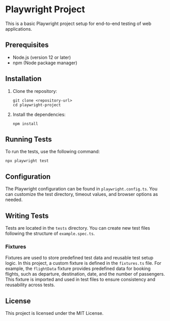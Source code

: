 # Playwright Project

This is a basic Playwright project setup for end-to-end testing of web applications.

## Prerequisites

- Node.js (version 12 or later)
- npm (Node package manager)

## Installation

1. Clone the repository:
   ```
   git clone <repository-url>
   cd playwright-project
   ```

2. Install the dependencies:
   ```
   npm install
   ```

## Running Tests

To run the tests, use the following command:
```
npx playwright test
```

## Configuration

The Playwright configuration can be found in `playwright.config.ts`. You can customize the test directory, timeout values, and browser options as needed.

## Writing Tests

Tests are located in the `tests` directory. You can create new test files following the structure of `example.spec.ts`.

### Fixtures

Fixtures are used to store predefined test data and reusable test setup logic. In this project, a custom fixture is defined in the `fixtures.ts` file. For example, the `flightData` fixture provides predefined data for booking flights, such as departure, destination, date, and the number of passengers. This fixture is imported and used in test files to ensure consistency and reusability across tests.

## License

This project is licensed under the MIT License.


